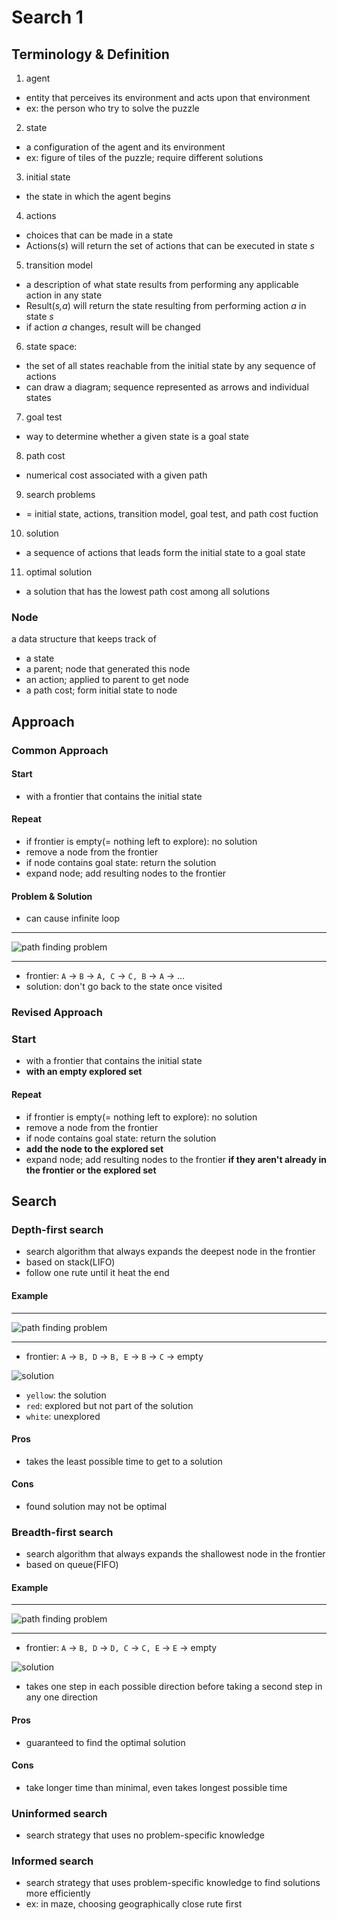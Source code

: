 # Search 1

## Terminology & Definition

1. agent
- entity that perceives its environment and acts upon that environment
- ex: the person who try to solve the puzzle

2. state
- a configuration of the agent and its environment
- ex: figure of tiles of the puzzle; require different solutions

3. initial state
- the state in which the agent begins

4. actions
- choices that can be made in a state
- Actions(*s*) will return the set of actions that can be executed in state *s*

5. transition model
- a description of what state results from performing any applicable action in any state
- Result(*s,a*) will return the state resulting from performing action *a* in state *s*
- if action *a* changes, result will be changed

6. state space:
- the set of all states reachable from the initial state by any sequence of actions
- can draw a diagram; sequence represented as arrows and individual states

7. goal test
- way to determine whether a given state is a goal state

8. path cost
- numerical cost associated with a given path

9. search problems
- = initial state, actions, transition model, goal test, and path cost fuction

10. solution
- a sequence of actions that leads form the initial state to a goal state

11. optimal solution
- a solution that has the lowest path cost among all solutions

### Node

a data structure that keeps track of

- a state
- a parent; node that generated this node
- an action; applied to parent to get node
- a path cost; form initial state to node

## Approach

### Common Approach

#### Start

- with a frontier that contains the initial state

#### Repeat

- if frontier is empty(= nothing left to explore): no solution
- remove a node from the frontier
- if node contains goal state: return the solution
- expand node; add resulting nodes to the frontier

#### Problem & Solution

- can cause infinite loop

***
![path finding problem](path-finding-loop.png)

***

- frontier: `A` -> `B` -> `A, C` -> `C, B` -> `A` -> ...
- solution: don't go back to the state once visited

### Revised Approach

### Start

- with a frontier that contains the initial state
- **with an empty explored set**

#### Repeat

- if frontier is empty(= nothing left to explore): no solution
- remove a node from the frontier
- if node contains goal state: return the solution
- **add the node to the explored set**
- expand node; add resulting nodes to the frontier **if they aren't already in the frontier or the explored set**

## Search

### Depth-first search

- search algorithm that always expands the deepest node in the frontier
- based on stack(LIFO)
- follow one rute until it heat the end

#### Example

***
![path finding problem](path-finding.png)

***

- frontier: `A` -> `B, D` -> `B, E` -> `B` -> `C` -> empty

![solution](maze-depth.png)

- `yellow`: the solution
- `red`: explored but not part of the solution
- `white`: unexplored

#### Pros

- takes the least possible time to get to a solution

#### Cons

- found solution may not be optimal

### Breadth-first search

- search algorithm that always expands the shallowest node in the frontier
- based on queue(FIFO)

#### Example

***
![path finding problem](path-finding.png)

***

- frontier: `A` -> `B, D` -> `D, C` -> `C, E` -> `E` -> empty

![solution](maze-breadth.png)

- takes one step in each possible direction before taking a second step in any one direction

#### Pros

- guaranteed to find the optimal solution

#### Cons

- take longer time than minimal, even takes longest possible time

### Uninformed search

- search strategy that uses no problem-specific knowledge

### Informed search

- search strategy that uses problem-specific knowledge to find solutions more efficiently
- ex: in maze, choosing geographically close rute first